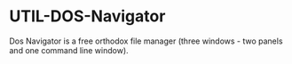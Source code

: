 UTIL-DOS-Navigator
==================

Dos Navigator is a free orthodox file manager (three windows - two panels and one command line window).